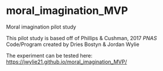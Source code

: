 # moral_imagination_MVP
Moral imagination pilot study

This pilot study is based off of Phillips & Cushman, 2017 _PNAS_
Code/Program created by Dries Bostyn & Jordan Wylie

The experiment can be tested here: https://jwylie21.github.io/moral_imagination_MVP/
